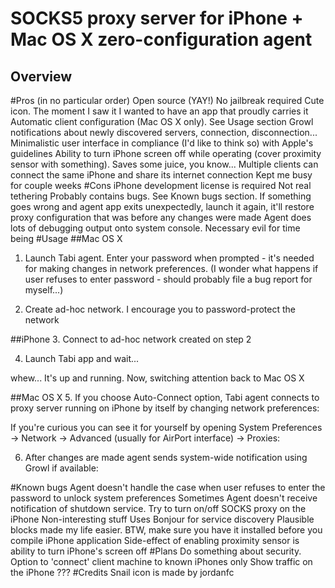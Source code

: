 SOCKS5 proxy server for iPhone + Mac OS X zero-configuration agent
===========================
Overview
-----------------------
#Pros (in no particular order)
Open source (YAY!)
No jailbreak required
Cute icon. The moment I saw it I wanted to have an app that proudly carries it
Automatic client configuration (Mac OS X only). See Usage section
Growl notifications about newly discovered servers, connection, disconnection...
Minimalistic user interface in compliance (I'd like to think so) with Apple's guidelines
Ability to turn iPhone screen off while operating (cover proximity sensor with something). Saves some juice, you know...
Multiple clients can connect the same iPhone and share its internet connection
Kept me busy for couple weeks
#Cons
iPhone development license is required
Not real tethering
Probably contains bugs. See Known bugs section. If something goes wrong and agent app exits unexpectedly, launch it again, it'll restore proxy configuration that was before any changes were made
Agent does lots of debugging output onto system console. Necessary evil for time being
#Usage
##Mac OS X
1. Launch Tabi agent. Enter your password when prompted - it's needed for making changes in network preferences. (I wonder what happens if user refuses to enter password - should probably file a bug report for myself...)

2. Create ad-hoc network. I encourage you to password-protect the network

##iPhone
3. Connect to ad-hoc network created on step 2

4. Launch Tabi app and wait...

 

whew... It's up and running. Now, switching attention back to Mac OS X

##Mac OS X
5. If you choose Auto-Connect option, Tabi agent connects to proxy server running on iPhone by itself by changing network preferences:



If you're curious you can see it for yourself by opening System Preferences -> Network -> Advanced (usually for AirPort interface) -> Proxies:



6. After changes are made agent sends system-wide notification using Growl if available:



#Known bugs
Agent doesn't handle the case when user refuses to enter the password to unlock system preferences
Sometimes Agent doesn't receive notification of shutdown service. Try to turn on/off SOCKS proxy on the iPhone
Non-interesting stuff
Uses Bonjour for service discovery
Plausible blocks made my life easier. BTW, make sure you have it installed before you compile iPhone application
Side-effect of enabling proximity sensor is ability to turn iPhone's screen off
#Plans
Do something about security. Option to 'connect' client machine to known iPhones only
Show traffic on the iPhone
???
#Credits
Snail icon is made by jordanfc
